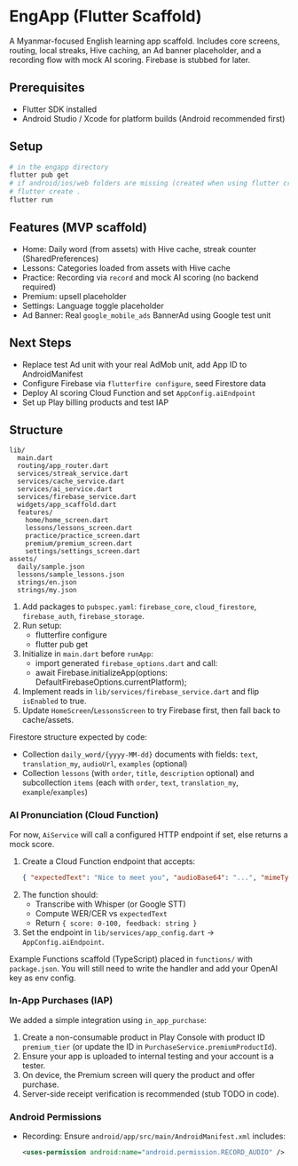 # EngApp (Flutter Scaffold)

A Myanmar-focused English learning app scaffold. Includes core screens, routing, local streaks, Hive caching, an Ad banner placeholder, and a recording flow with mock AI scoring. Firebase is stubbed for later.

## Prerequisites
- Flutter SDK installed
- Android Studio / Xcode for platform builds (Android recommended first)

## Setup
```bash
# in the engapp directory
flutter pub get
# if android/ios/web folders are missing (created when using flutter create), run:
# flutter create .
flutter run
```

## Features (MVP scaffold)
- Home: Daily word (from assets) with Hive cache, streak counter (SharedPreferences)
- Lessons: Categories loaded from assets with Hive cache
- Practice: Recording via `record` and mock AI scoring (no backend required)
- Premium: upsell placeholder
- Settings: Language toggle placeholder
- Ad Banner: Real `google_mobile_ads` BannerAd using Google test unit

## Next Steps
- Replace test Ad unit with your real AdMob unit, add App ID to AndroidManifest
- Configure Firebase via `flutterfire configure`, seed Firestore data
- Deploy AI scoring Cloud Function and set `AppConfig.aiEndpoint`
- Set up Play billing products and test IAP

## Structure
```
lib/
  main.dart
  routing/app_router.dart
  services/streak_service.dart
  services/cache_service.dart
  services/ai_service.dart
  services/firebase_service.dart
  widgets/app_scaffold.dart
  features/
    home/home_screen.dart
    lessons/lessons_screen.dart
    practice/practice_screen.dart
    premium/premium_screen.dart
    settings/settings_screen.dart
assets/
  daily/sample.json
  lessons/sample_lessons.json
  strings/en.json
  strings/my.json
```

1) Add packages to `pubspec.yaml`: `firebase_core`, `cloud_firestore`, `firebase_auth`, `firebase_storage`.
2) Run setup:
   - flutterfire configure
   - flutter pub get
3) Initialize in `main.dart` before `runApp`:
   - import generated `firebase_options.dart` and call:
   - await Firebase.initializeApp(options: DefaultFirebaseOptions.currentPlatform);
4) Implement reads in `lib/services/firebase_service.dart` and flip `isEnabled` to true.
5) Update `HomeScreen`/`LessonsScreen` to try Firebase first, then fall back to cache/assets.

Firestore structure expected by code:
- Collection `daily_word/{yyyy-MM-dd}` documents with fields: `text`, `translation_my`, `audioUrl`, `examples` (optional)
- Collection `lessons` (with `order`, `title`, `description` optional) and subcollection `items` (each with `order`, `text`, `translation_my`, `example`/`examples`)

### AI Pronunciation (Cloud Function)
For now, `AiService` will call a configured HTTP endpoint if set, else returns a mock score.
1) Create a Cloud Function endpoint that accepts:
   ```json
   { "expectedText": "Nice to meet you", "audioBase64": "...", "mimeType": "audio/aac" }
   ```
2) The function should:
   - Transcribe with Whisper (or Google STT)
   - Compute WER/CER vs `expectedText`
   - Return `{ score: 0-100, feedback: string }`
3) Set the endpoint in `lib/services/app_config.dart` → `AppConfig.aiEndpoint`.

Example Functions scaffold (TypeScript) placed in `functions/` with `package.json`. You will still need to write the handler and add your OpenAI key as env config.

### In-App Purchases (IAP)
We added a simple integration using `in_app_purchase`:
1) Create a non-consumable product in Play Console with product ID `premium_tier` (or update the ID in `PurchaseService.premiumProductId`).
2) Ensure your app is uploaded to internal testing and your account is a tester.
3) On device, the Premium screen will query the product and offer purchase.
4) Server-side receipt verification is recommended (stub TODO in code).

### Android Permissions
- Recording: Ensure `android/app/src/main/AndroidManifest.xml` includes:
  ```xml
  <uses-permission android:name="android.permission.RECORD_AUDIO" />
  ```
